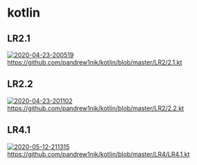 # kotlin
## LR2.1
<a href="https://imgbb.com/"><img src="https://i.ibb.co/L5q62c3/2020-04-23-200519.png" alt="2020-04-23-200519" border="0"></a>
https://github.com/pandrew1nik/kotlin/blob/master/LR2/2.1.kt
## LR2.2
<a href="https://imgbb.com/"><img src="https://i.ibb.co/JKT1NYT/2020-04-23-201102.png" alt="2020-04-23-201102" border="0"></a>
https://github.com/pandrew1nik/kotlin/blob/master/LR2/2.2.kt

## LR4.1
<a href="https://ibb.co/Z1JCPr9"><img src="https://i.ibb.co/x8sQ0bZ/2020-05-12-211315.png" alt="2020-05-12-211315" border="0"></a>
https://github.com/pandrew1nik/kotlin/blob/master/LR4/LR4.1.kt
